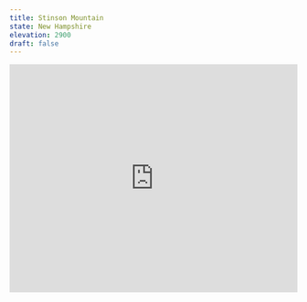 ```yaml
---
title: Stinson Mountain
state: New Hampshire
elevation: 2900 
draft: false
---
```

<iframe class="alltrails" src="https://www.alltrails.com/widget/trail/us/new-hampshire/stinson-mountain-trail?u=i&sh=q5vqbr" width="100%" height="400" frameBorder="0" scrolling="no" marginHeight="0" marginWidth="0" title="AllTrails: Trail Guides and Maps for Hiking, Camping, and Running"></iframe>

